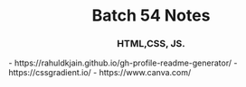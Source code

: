 <h1 align="center">Batch 54 Notes</h1>
<h3 align="center">HTML,CSS, JS.</h3>
- https://rahuldkjain.github.io/gh-profile-readme-generator/
- https://cssgradient.io/
- https://www.canva.com/
